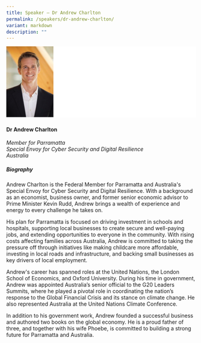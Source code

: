 ```yaml
---
title: Speaker – Dr Andrew Charlton
permalink: /speakers/dr-andrew-charlton/
variant: markdown
description: ""
---
```

![](/images/2024%20speakers/Dr__Andrew_Charlton.png)
#### **Dr Andrew Charlton**

*Member for Parramatta <br>
Special Envoy for Cyber Security and Digital Resilience<br>Australia*

##### **Biography**
Andrew Charlton is the Federal Member for Parramatta and Australia's Special Envoy for Cyber Security and Digital Resilience. With a background as an economist, business owner, and former senior economic advisor to Prime Minister Kevin Rudd, Andrew brings a wealth of experience and energy to every challenge he takes on.

His plan for Parramatta is focused on driving investment in schools and hospitals, supporting local businesses to create secure and well-paying jobs, and extending opportunities to everyone in the community. With rising costs affecting families across Australia, Andrew is committed to taking the pressure off through initiatives like making childcare more affordable, investing in local roads and infrastructure, and backing small businesses as key drivers of local employment.

Andrew's career has spanned roles at the United Nations, the London School of Economics, and Oxford University. During his time in government, Andrew was appointed Australia’s senior official to the G20 Leaders Summits, where he played a pivotal role in coordinating the nation’s response to the Global Financial Crisis and its stance on climate change. He also represented Australia at the United Nations Climate Conference.

In addition to his government work, Andrew founded a successful business and authored two books on the global economy. He is a proud father of three, and together with his wife Phoebe, is committed to building a strong future for Parramatta and Australia.